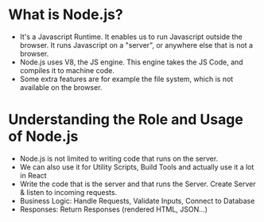 # What is Node.js?

- It's a Javascript Runtime. It enables us to run Javascript outside the browser. It runs Javascript on a "server", or anywhere else that is not a browser.
- Node.js uses V8, the JS engine. This engine takes the JS Code, and compiles it to machine code.
- Some extra features are for example the file system, which is not available on the browser. 

# Understanding the Role and Usage of Node.js

- Node.js is not limited to writing code that runs on the server.
- We can also use it for Utility Scripts, Build Tools and actually use it a lot in React
- Write the code that is the server and that runs the Server. Create Server & listen to incoming requests.
- Business Logic: Handle Requests, Validate Inputs, Connect to Database
- Responses: Return Responses (rendered HTML, JSON...)
